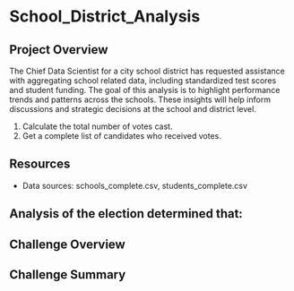 # School_District_Analysis

## Project Overview
The Chief Data Scientist for a city school district has requested assistance with aggregating school related data, including standardized test scores and student funding. The goal of this analysis is to highlight performance trends and patterns across the schools. These insights will help inform discussions and strategic decisions at the school and district level.

1. Calculate the total number of votes cast.
2. Get a complete list of candidates who received votes.

## Resources
- Data sources: schools_complete.csv, students_complete.csv 

## Analysis of the election determined that:

 
 ## Challenge Overview
 

 
 ## Challenge Summary


